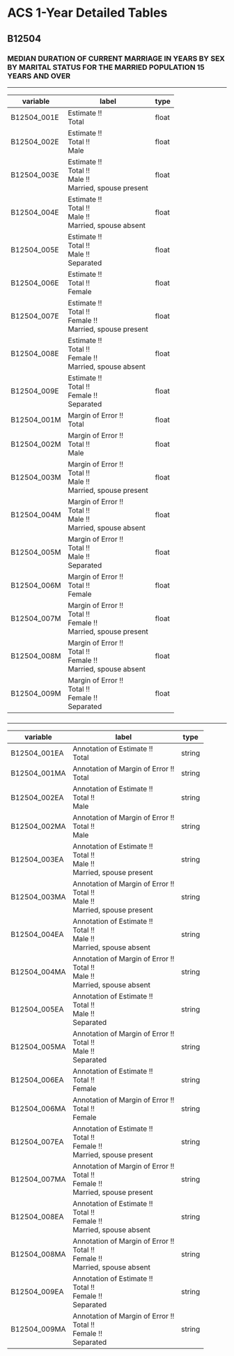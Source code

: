 # ACS 1-Year Detailed Tables

## B12504

### MEDIAN DURATION OF CURRENT MARRIAGE IN YEARS BY SEX BY MARITAL STATUS FOR THE MARRIED POPULATION 15 YEARS AND OVER

___

| variable | label | type |
| ----- | ----- | ----- |
| B12504_001E | Estimate !!<br>Total | float |
| B12504_002E | Estimate !!<br>Total !!<br>Male | float |
| B12504_003E | Estimate !!<br>Total !!<br>Male !!<br>Married, spouse present | float |
| B12504_004E | Estimate !!<br>Total !!<br>Male !!<br>Married, spouse absent | float |
| B12504_005E | Estimate !!<br>Total !!<br>Male !!<br>Separated | float |
| B12504_006E | Estimate !!<br>Total !!<br>Female | float |
| B12504_007E | Estimate !!<br>Total !!<br>Female !!<br>Married, spouse present | float |
| B12504_008E | Estimate !!<br>Total !!<br>Female !!<br>Married, spouse absent | float |
| B12504_009E | Estimate !!<br>Total !!<br>Female !!<br>Separated | float |
| B12504_001M | Margin of Error !!<br>Total | float |
| B12504_002M | Margin of Error !!<br>Total !!<br>Male | float |
| B12504_003M | Margin of Error !!<br>Total !!<br>Male !!<br>Married, spouse present | float |
| B12504_004M | Margin of Error !!<br>Total !!<br>Male !!<br>Married, spouse absent | float |
| B12504_005M | Margin of Error !!<br>Total !!<br>Male !!<br>Separated | float |
| B12504_006M | Margin of Error !!<br>Total !!<br>Female | float |
| B12504_007M | Margin of Error !!<br>Total !!<br>Female !!<br>Married, spouse present | float |
| B12504_008M | Margin of Error !!<br>Total !!<br>Female !!<br>Married, spouse absent | float |
| B12504_009M | Margin of Error !!<br>Total !!<br>Female !!<br>Separated | float |
### 

___

| variable | label | type |
| ----- | ----- | ----- |
| B12504_001EA | Annotation of Estimate !!<br>Total | string |
| B12504_001MA | Annotation of Margin of Error !!<br>Total | string |
| B12504_002EA | Annotation of Estimate !!<br>Total !!<br>Male | string |
| B12504_002MA | Annotation of Margin of Error !!<br>Total !!<br>Male | string |
| B12504_003EA | Annotation of Estimate !!<br>Total !!<br>Male !!<br>Married, spouse present | string |
| B12504_003MA | Annotation of Margin of Error !!<br>Total !!<br>Male !!<br>Married, spouse present | string |
| B12504_004EA | Annotation of Estimate !!<br>Total !!<br>Male !!<br>Married, spouse absent | string |
| B12504_004MA | Annotation of Margin of Error !!<br>Total !!<br>Male !!<br>Married, spouse absent | string |
| B12504_005EA | Annotation of Estimate !!<br>Total !!<br>Male !!<br>Separated | string |
| B12504_005MA | Annotation of Margin of Error !!<br>Total !!<br>Male !!<br>Separated | string |
| B12504_006EA | Annotation of Estimate !!<br>Total !!<br>Female | string |
| B12504_006MA | Annotation of Margin of Error !!<br>Total !!<br>Female | string |
| B12504_007EA | Annotation of Estimate !!<br>Total !!<br>Female !!<br>Married, spouse present | string |
| B12504_007MA | Annotation of Margin of Error !!<br>Total !!<br>Female !!<br>Married, spouse present | string |
| B12504_008EA | Annotation of Estimate !!<br>Total !!<br>Female !!<br>Married, spouse absent | string |
| B12504_008MA | Annotation of Margin of Error !!<br>Total !!<br>Female !!<br>Married, spouse absent | string |
| B12504_009EA | Annotation of Estimate !!<br>Total !!<br>Female !!<br>Separated | string |
| B12504_009MA | Annotation of Margin of Error !!<br>Total !!<br>Female !!<br>Separated | string |

